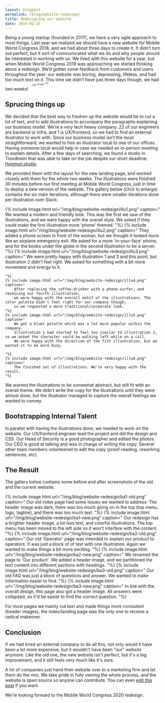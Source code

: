 ```yaml
---
layout: blogpost
permalink: /blog/website-redesign/
title: Redesigning our website
date: 2019-02-25
---
```


Being a young startup (founded in 2017), we have a very agile approach to most things.
Last year we realized we should have a new website for Mobile World Congress 2018, and we had about three days to create it.
It didn’t turn out perfect, but it sort of communicated what we do and why people should be interested in working with us.
We lived with this website for a year, but when Mobile World Congress 2019 was approaching we started thinking about a redesign.
We’d gotten some feedback from customers and users throughout the year: our website was boring, depressing, lifeless, and had too much text on it.
This time we didn’t have just three days though, we had two weeks! <sup><sup><sup>... not <sup>enough <sup>time<sup></sup></sup></sup></sup></sup>

## Sprucing things up
We decided that the best way to freshen up the website would be to cut a lot of text,
and to add illustrations to accompany the paragraphs explaining our business model.
We’re a very tech heavy company: 22 of our engineers are backend or infra, and 1 is UX/frontend,
so we had to find an external illustrator to work with.
Since our business model isn’t the most straightforward, we wanted to hire an illustrator local to one of our offices.
Having someone local would help in case we needed an in-person meeting to explain details.
After a few days of searching, we found a studio in Trondheim that was able to take
on the job despite our short deadline: [Hugmun.studio](https://www.hugmun.studio/).

We provided them with the layout for the new landing page, and worked closely with them for the whole two weeks.
The illustrations were finished 30 minutes before our first meeting at Mobile World Congress,
just in time to deploy a new version of the website.
The gallery below (click to enlarge) contains the six main iterations,
although there were smaller iterations done per illustration over Slack:

<div class="uk-child-width-1-3 uk-child-width-1-6@s" uk-grid uk-lightbox="animation: fade">
    {% include image.html url="/img/blog/website-redesign/illu1.png" caption="
        We wanted a modern and friendly look. This was the first we saw of the illustrations, and we were happy with the overall style.
        We asked if they could make the first illustration more 'phone' themed.
    "%}
    {% include image.html url="/img/blog/website-redesign/illu2.png" caption="
        They added a phone screen in front of the woman, but we thought it looked more like an airplane emergency exit.
        We asked for a more 'in-your-face' phone, and for the books under the globe in the second illustration to be a server.
    "%}
    {% include image.html url="/img/blog/website-redesign/illu3.png" caption="
        We were pretty happy with illustration 1 and 3 and this point, but illustration 2 didn't feel right.
        We asked for something with a bit more movement and energy to it.

    "%}
    {% include image.html url="/img/blog/website-redesign/illu4.png" caption="
        After replacing the coffee-drinker with a phone-surfer, and receiving our fourth illustration,
        we were happy with the overall motif of the illustrations. The color palette didn't feel right for our company though,
        so we requested a more traditional/corporate look.
    "%}
    {% include image.html url="/img/blog/website-redesign/illu5.png" caption="
        We got a bluer palette which was a lot more popular within the company.
        Illustration 1 had started to feel too similar to illustration 2, so we asked the character could be walking left while on a call.
        We were happy with the direction of the fith illustration, but we wanted it to be more busy.

    "%}
    {% include image.html url="/img/blog/website-redesign/illu6.png" caption="
        The finished set of illustrations. We're very happy with the result.
    "%}
</div>

We wanted the illustrations to be somewhat abstract, but still fit with an overall theme.
We didn't write the copy for the illustrations until they were almost done,
but the illustrator managed to capture the overall feelings we wanted to convey.

## Bootstrapping Internal Talent

In parallel with having the illustrations done, we needed to work on the website.
Our UX/frontend engineer lead the project and did the design and CSS.
Our Head of Security is a good photographer and edited the photos.
Our CEO is good at talking and was in charge of writing the copy.
Several other team members volunteered to edit the copy (proof-reading, reworking sentences, etc).

## The Result

The gallery below contains some before and after screenshots of the old and the current website.

<div class="uk-child-width-1-3 uk-child-width-1-6@s" uk-grid uk-lightbox="animation: fade">
    {% include image.html url="/img/blog/website-redesign/ba1-old.png" caption="
        Our old index page had some issues we wanted to address:
        The header image was dark, there was too much going on in the top (top menu, logo, tagline), and there was too much text.
    "%}
    {% include image.html url="/img/blog/website-redesign/ba1-new.png" caption="
        Our redesign has a brighter header image, a lot less text, and colorful illustrations.
        The top menu has been moved to the left side so it won't interfere with the content.
    "%}
    {% include image.html url="/img/blog/website-redesign/ba2-old.png" caption="
        Our old 'Operator' page was intended to explain our product to operators. It was just a block of of text with one illustration.
        Again we wanted to make things a bit more exciting.
    "%}
    {% include image.html url="/img/blog/website-redesign/ba2-new.png" caption="
        We renamed the page to 'Our product'. We added a header image, and we partitioned the text content into different sections with headings.
    "%}
    {% include image.html url="/img/blog/website-redesign/ba3-old.png" caption="
        Our old FAQ was just a block of questions and answer. We wanted to make information easier to find.
    "%}
    {% include image.html url="/img/blog/website-redesign/ba3-new.png" caption="
        In line with the overall design, this page also got a header image.
        All answers were collapsed, so it'd be easier to find the correct question.
    "%}
</div>

For most pages we mainly cut text and made things more consistent (header images),
the index/landing page was the only one to receive a radical makeover.

## Conclusion

If we had hired an external company to do all this, not only would it have been a lot more expensive,
but it wouldn't have been "our" website anymore.
Like the old one, the new website isn't perfect, but it's a big improvement,
and it still feels very much like it's ours.

A lot of companies just hand their website over to a marketing firm and let them do the rest.
We take pride in fully owning the whole process, and the website is open source so anyone can contribute.
You can even <a href="{{site.repourl}}/blob/master/{{page.path}}">edit this post</a> if you want.

We're looking forward to the Mobile World Congress 2020 redesign.
